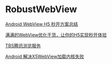 # RobustWebView

[Android WebView H5 秒开方案总结](https://juejin.cn/post/7016883220025180191)

[满满的WebView优化干货，让你的H5实现秒开体验](https://juejin.cn/post/7043706765879279629)

[TBS腾讯浏览服务](https://x5.tencent.com/docs/access.html)

[Android 解决X5WebView加载内核失败](https://blog.csdn.net/heshuyu123/article/details/112198119)